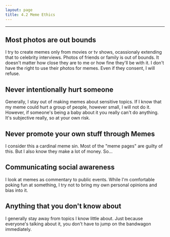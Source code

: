```yaml
---
layout: page
title: 4.2 Meme Ethics
---
```

---

## Most photos are out bounds
I try to create memes only from movies or tv shows, ocassionaly extending that to celebrity interviews. Photos of friends or family is out of bounds. It doesn't matter how close they are to me or how fine they'll be with it. I don't have the right to use their photos for memes. Even if they consent, I will refuse.

## Never intentionally hurt someone
Generally, I stay out of making memes about sensitive topics. If I know that my meme could hurt a group of people, however small, I will not do it. However, if someone's being a baby about it you really can't do anything. It's subjective really, so at your own risk.

## Never promote your own stuff through Memes
I consider this a cardinal meme sin. Most of the "meme pages" are guilty of this. But I also know they make a lot of money. So...

## Communicating social awareness
I look at memes as commentary to public events. While I'm comfortable poking fun at something, I try not to bring my own personal opinions and bias into it.

## Anything that you don't know about
I generally stay away from topics I know little about. Just because everyone's talking about it, you don't have to jump on the bandwagon immediately.
